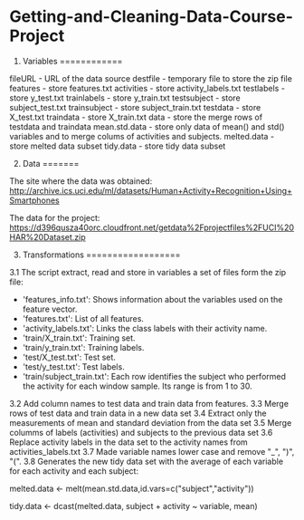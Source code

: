 
Getting-and-Cleaning-Data-Course-Project
========================================

1. Variables
============

fileURL - URL of the data source
destfile - temporary file to store the zip file
features - store features.txt
activities - store activity_labels.txt
testlabels - store y_test.txt
trainlabels - store y_train.txt
testsubject - store subject_test.txt
trainsubject - store subject_train.txt
testdata - store X_test.txt
traindata - store X_train.txt
data - store the merge rows of testdata and traindata
mean.std.data - store only data of mean() and std() variables and to merge colums of activities and subjects.
melted.data - store melted data subset
tidy.data - store tidy data subset                       

2. Data
=======

The site where the data was obtained:
http://archive.ics.uci.edu/ml/datasets/Human+Activity+Recognition+Using+Smartphones

The data for the project:
https://d396qusza40orc.cloudfront.net/getdata%2Fprojectfiles%2FUCI%20HAR%20Dataset.zip

3. Transformations
==================

3.1 The script extract, read and store in variables a set of files form the zip file:

- 'features_info.txt': Shows information about the variables used on the feature vector.
- 'features.txt': List of all features.
- 'activity_labels.txt': Links the class labels with their activity name.
- 'train/X_train.txt': Training set.
- 'train/y_train.txt': Training labels.
- 'test/X_test.txt': Test set.
- 'test/y_test.txt': Test labels.
- 'train/subject_train.txt': Each row identifies the subject who performed the activity for each window sample. Its range is from 1 to 30. 

3.2 Add column names to test data and train data from features. 
3.3 Merge rows of test data and train data in a new data set
3.4 Extract only the measurements of mean and standard deviation from the data set
3.5 Merge columms of labels (activities) and subjects to the previous data set
3.6 Replace activity labels in the data set to the activity names from activities_labels.txt
3.7 Made variable names lower case and remove "_", ")", "(".
3.8 Generates the new tidy data set with the average of each variable for each activity and each subject:

  melted.data <- melt(mean.std.data,id.vars=c("subject","activity"))

  tidy.data <- dcast(melted.data, subject + activity ~ variable, mean)                                




